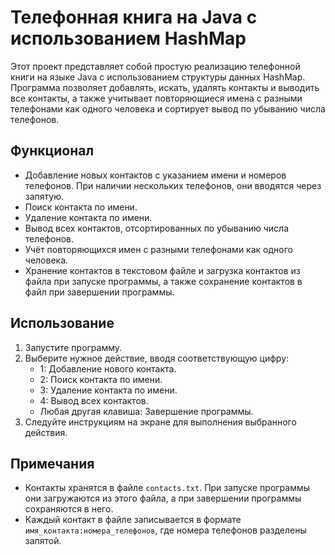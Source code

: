 # Телефонная книга на Java с использованием HashMap

Этот проект представляет собой простую реализацию телефонной книги на языке Java с использованием структуры данных HashMap. Программа позволяет добавлять, искать, удалять контакты и выводить все контакты, а также учитывает повторяющиеся имена с разными телефонами как одного человека и сортирует вывод по убыванию числа телефонов.

## Функционал

- Добавление новых контактов с указанием имени и номеров телефонов. При наличии нескольких телефонов, они вводятся через запятую.
- Поиск контакта по имени.
- Удаление контакта по имени.
- Вывод всех контактов, отсортированных по убыванию числа телефонов.
- Учёт повторяющихся имен с разными телефонами как одного человека.
- Хранение контактов в текстовом файле и загрузка контактов из файла при запуске программы, а также сохранение контактов в файл при завершении программы.

## Использование

1. Запустите программу.
2. Выберите нужное действие, вводя соответствующую цифру:
   - 1: Добавление нового контакта.
   - 2: Поиск контакта по имени.
   - 3: Удаление контакта по имени.
   - 4: Вывод всех контактов.
   - Любая другая клавиша: Завершение программы.
3. Следуйте инструкциям на экране для выполнения выбранного действия.

## Примечания

- Контакты хранятся в файле `contacts.txt`. При запуске программы они загружаются из этого файла, а при завершении программы сохраняются в него.
- Каждый контакт в файле записывается в формате `имя_контакта:номера_телефонов`, где номера телефонов разделены запятой.

